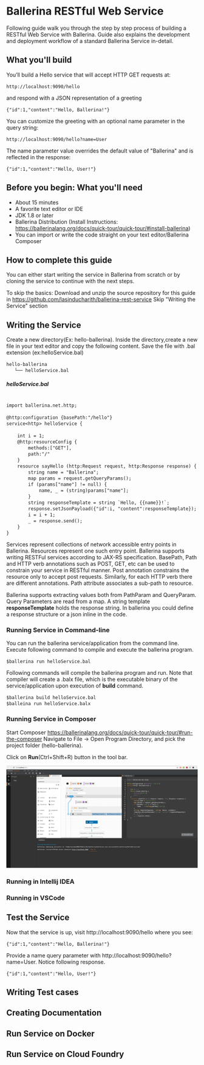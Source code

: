 # Ballerina RESTful Web Service
Following guide walk you through the step by step process of building a RESTful Web Service with Ballerina.
Guide also explains the development and deployment workflow of a standard Ballerina Service in-detail.

## What you'll build
You’ll build a Hello service that will accept HTTP GET requests at:
```
http://localhost:9090/hello
```
and respond with a JSON representation of a greeting
```
{"id":1,"content":"Hello, Ballerina!"}
```
You can customize the greeting with an optional name parameter in the query string:
```
http://localhost:9090/hello?name=User
```
The name parameter value overrides the default value of "Ballerina" and is reflected in the response:
```
{"id":1,"content":"Hello, User!"}
```
## Before you begin:  What you'll need
- About 15 minutes
- A favorite text editor or IDE
- JDK 1.8 or later
- Ballerina Distribution (Install Instructions:  https://ballerinalang.org/docs/quick-tour/quick-tour/#install-ballerina)
- You can import or write the code straight on your text editor/Ballerina Composer


## How to complete this guide
You can either start writing the service in Ballerina from scratch or by cloning the service to continue with the next steps.

To skip the basics:
Download and unzip the source repository for this guide in https://github.com/lasinducharith/ballerina-rest-service
Skip "Writing the Service" section

## Writing the Service
Create a new directory(Ex: hello-ballerina). Inside the directory,create a new file in your text editor and copy the following content. Save the file with .bal extension (ex:helloService.bal) 
```
hello-ballerina
   └── helloService.bal
```

##### helloService.bal
```

import ballerina.net.http;

@http:configuration {basePath:"/hello"}
service<http> helloService {

    int i = 1;
    @http:resourceConfig {
        methods:["GET"],
        path:"/"
    }
    resource sayHello (http:Request request, http:Response response) {
        string name = "Ballerina";
        map params = request.getQueryParams();
        if (params["name"] != null) {
            name, _ = (string)params["name"];
        }
        string responseTemplate = string `Hello, {{name}}!`;
        response.setJsonPayload({"id":i, "content":responseTemplate});
        i = i + 1;
        _ = response.send();
    }
}
```
Services represent collections of network accessible entry points in Ballerina. Resources represent one such entry point. 
Ballerina supports writing RESTFul services according to JAX-RS specification. BasePath, Path and HTTP verb annotations such as POST, GET, etc can be used to constrain your service in RESTful manner.
Post annotation constrains the resource only to accept post requests. Similarly, for each HTTP verb there are different annotations. Path attribute associates a sub-path to resource.

Ballerina supports extracting values both from PathParam and QueryParam. Query Parameters are read from a map.
A string template **responseTemplate** holds the response string. In ballerina you could define a response structure or a json inline in the code.

### Running Service in Command-line
You can run the ballerina service/application from the command line. Execute following command to compile and execute the ballerina program.

```
$ballerina run helloService.bal
```

Following commands will compile the ballerina program and run. Note that compiler will create a .balx file, which is the executable binary of the service/application upon execution of **build** command.

```
$ballerina build helloService.bal
$balleina run helloService.balx
```

### Running Service in Composer
Start Composer https://ballerinalang.org/docs/quick-tour/quick-tour/#run-the-composer
Navigate to File -> Open Program Directory, and pick the project folder (hello-ballerina).

Click on **Run**(Ctrl+Shift+R) button in the tool bar.

![alt text](https://github.com/lasinducharith/ballerina-rest-service/raw/master/images/helloService_Composer.png)


### Running in Intellij IDEA
<TODO>

### Running in VSCode
<TODO>


## Test the Service
Now that the service is up, visit http://localhost:9090/hello where you see:
```
{"id":1,"content":"Hello, Ballerina!"}
```
Provide a name query parameter with http://localhost:9090/hello?name=User. Notice following response.
```
{"id":1,"content":"Hello, User!"}
```

## Writing Test cases

## Creating Documentation

## Run Service on Docker

## Run Service on Cloud Foundry

